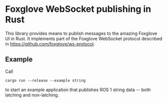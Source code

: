 # Foxglove WebSocket publishing in Rust

This library provides means to publish messages to the amazing Foxglove UI in
Rust. It implements part of the Foxglove WebSocket protocol described in
<https://github.com/foxglove/ws-protocol>.

## Example

Call

```
cargo run --release --example string
```

to start an example application that publishes ROS 1 string data -- both
latching and non-latching.
